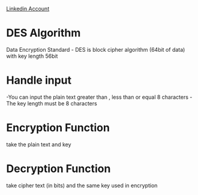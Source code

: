 [Linkedin Account](https://www.linkedin.com/in/mohamed-ahmed-320a491b6/)

# DES Algorithm
Data Encryption Standard - DES is block cipher algorithm (64bit of data) with key length 56bit

# Handle input
-You can input the plain text greater than , less than or equal 8 characters
-The key length must be 8 characters

# Encryption Function
take the plain text and key

# Decryption Function
take cipher text (in bits) and the same key used in encryption
